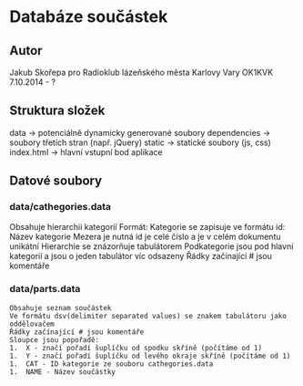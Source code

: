 # Databáze součástek
## Autor
Jakub Skořepa pro Radioklub lázeňského města Karlovy Vary OK1KVK
7.10.2014 - ?

## Struktura složek
data -> potenciálně dynamicky generované soubory
dependencies -> soubory třetích stran (např. jQuery)
static -> statické soubory (js, css)
index.html -> hlavní vstupní bod aplikace

## Datové soubory
### data/cathegories.data
Obsahuje hierarchii kategorií
Formát:
	Kategorie se zapisuje ve formátu id: Název kategorie
	Mezera je nutná
	id je celé číslo a je v celém dokumentu unikátní
	Hierarchie se znázorňuje tabulátorem
	Podkategorie jsou pod hlavní kategorií a jsou o jeden tabulátor víc odsazeny
	Řádky začínající # jsou komentáře
### data/parts.data
	Obsahuje seznam součástek
	Ve formátu dsv(delimiter separated values) se znakem tabulátoru jako oddělovačem
	Řádky začínající # jsou komentáře
	Sloupce jsou popořadě:
	1.	X - značí pořadí šuplíčku od spodku skříně (počítáme od 1)
	1.	Y - značí pořadí šuplíčku od levého okraje skříně (počítáme od 1)
	1.	CAT - ID kategorie ze souboru cathegories.data
	1.	NAME - Název součástky
